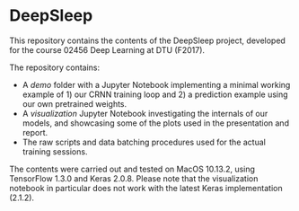 # DeepSleep

This repository contains the contents of the DeepSleep project, developed for the course 02456 Deep Learning at DTU (F2017).

The repository contains:

- A *demo* folder with a Jupyter Notebook implementing a minimal working example of 1) our CRNN training loop and 2) a prediction example using our own pretrained weights.
- A *visualization* Jupyter Notebook investigating the internals of our models, and showcasing some of the plots used in the presentation and report.
- The raw scripts and data batching procedures used for the actual training sessions.

The contents were carried out and tested on MacOS 10.13.2, using TensorFlow 1.3.0 and Keras 2.0.8. 
Please note that the visualization notebook in particular does not work with the latest Keras implementation (2.1.2).
